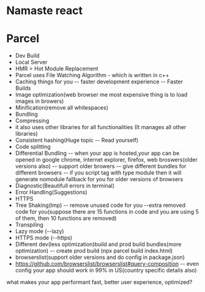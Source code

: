 # Namaste react

# Parcel
- Dev Build
- Local Server
- HMR = Hot Module Replacement
- Parcel uses File Watching Algorithm - which is written in c++
- Caching things for you -- faster development experience -- Faster Builds
- Image optimization(web browser me most expensive thing is to load images in browers)
- Minification(remove all whitespaces)
- Bundling
- Compressing
- it also uses other libraries for all functionalities (It manages all other libraries)
- Consistent hashing(Huge topic -- Read yourself)
- Code splitting
- Differential Bundling -- when your app is hosted,your app can be opened in google chrome, internet explorer, firefox, web broswers(older versions also) -- support older browers -- give different bundles for different browsers -- if you script tag with type module then it will generate nomodule fallback for you for older versions of browsers
- Diagnostic(Beautifull errors in terminal)
- Error Handling(Suggestions)
- HTTPS
- Tree Shaking(Imp) -- remove unused code for you --extra removed code for you(suppose there are 15 functions in code and you are using 5 of them, then 10 functions are removed)
- Transpiling
- Lazy mode (--lazy)
- HTTPS mode (--https)
- Different dev(less optimization)build and prod build bundles(more optimization) -- create prod build (npx parcel build index.html)
- browserslist(support older versions and do config in package.json)
- https://github.com/browserslist/browserslist#query-composition -- even config your app should work in 99% in US(country specific details also)


what makes your app performant fast, better user experience, optimized?